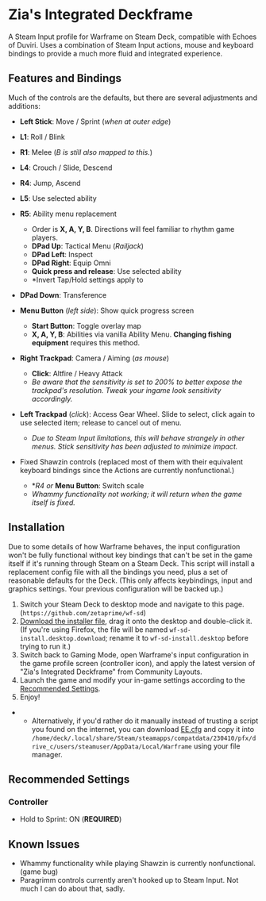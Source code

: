 # Zia's Integrated Deckframe
A Steam Input profile for Warframe on Steam Deck, compatible with Echoes of Duviri. Uses a combination of Steam Input actions, mouse and keyboard bindings to provide a much more fluid and integrated experience.

## Features and Bindings
Much of the controls are the defaults, but there are several adjustments and additions:
- **Left Stick**: Move / Sprint (*when at outer edge*)
- **L1**: Roll / Blink
- **R1**: Melee (*B is still also mapped to this.*)
- **L4**: Crouch / Slide, Descend
- **R4**: Jump, Ascend
- **L5**: Use selected ability
- **R5**: Ability menu replacement
  - Order is **X, A, Y, B**. Directions will feel familiar to rhythm game players.
  - **DPad Up**: Tactical Menu (*Railjack*)
  - **DPad Left**: Inspect
  - **DPad Right**: Equip Omni
  - **Quick press and release**: Use selected ability
  - *Invert Tap/Hold settings apply to 
- **DPad Down**: Transference

- **Menu Button** (*left side*): Show quick progress screen
  - **Start Button**: Toggle overlay map
  - **X, A, Y, B**: Abilities via vanilla Ability Menu. **Changing fishing equipment** requires this method.

- **Right Trackpad**: Camera / Aiming (*as mouse*)
  - **Click**: Altfire / Heavy Attack
  - *Be aware that the sensitivity is set to 200% to better expose the trackpad's resolution. Tweak your ingame look sensitivity accordingly.*
- **Left Trackpad** (*click*): Access Gear Wheel. Slide to select, click again to use selected item; release to cancel out of menu.
  - *Due to Steam Input limitations, this will behave strangely in other menus. Stick sensitivity has been adjusted to minimize impact.*

- Fixed Shawzin controls (replaced most of them with their equivalent keyboard bindings since the Actions are currently nonfunctional.)
  - **R4* *or* **Menu Button**: Switch scale
  - *Whammy functionality not working; it will return when the game itself is fixed.*

## Installation
Due to some details of how Warframe behaves, the input configuration won't be fully functional without key bindings that can't be set in the game itself if it's running through Steam on a Steam Deck. This script will install a replacement config file with all the bindings you need, plus a set of reasonable defaults for the Deck. (This only affects keybindings, input and graphics settings. Your previous configuration will be backed up.)
1. Switch your Steam Deck to desktop mode and navigate to this page. (`https://github.com/zetaprime/wf-sd`)
1. [Download the installer file](https://github.com/zetaPRIME/wf-sd/releases/download/v1.0.0/wf-sd-install.desktop), drag it onto the desktop and double-click it. (If you're using Firefox, the file will be named `wf-sd-install.desktop.download`; rename it to `wf-sd-install.desktop` before trying to run it.)
1. Switch back to Gaming Mode, open Warframe's input configuration in the game profile screen (controller icon), and apply the latest version of "Zia's Integrated Deckframe" from Community Layouts.
1. Launch the game and modify your in-game settings according to the [Recommended Settings](#recommended-settings).
1. Enjoy!

- - Alternatively, if you'd rather do it manually instead of trusting a script you found on the internet, you can download [EE.cfg](https://raw.githubusercontent.com/zetaPRIME/wf-sd/main/EE.cfg) and copy it into `/home/deck/.local/share/Steam/steamapps/compatdata/230410/pfx/drive_c/users/steamuser/AppData/Local/Warframe` using your file manager.

## Recommended Settings
### Controller
- Hold to Sprint: ON (**REQUIRED**)

## Known Issues
- Whammy functionality while playing Shawzin is currently nonfunctional. (game bug)
- Paragrimm controls currently aren't hooked up to Steam Input. Not much I can do about that, sadly.
